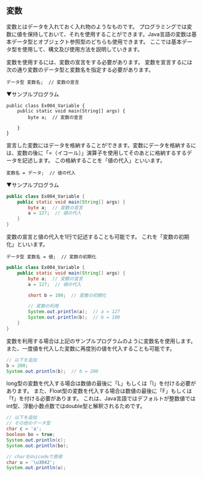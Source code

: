 ## 変数
変数とはデータを入れておく入れ物のようなものです。
プログラミングでは変数に値を保持しておいて、それを使用することができます。Java言語の変数は基本データ型とオブジェクト参照型のどちらも使用できます。
ここでは基本データ型を使用して、構文及び使用方法を説明していきます。

変数を使用するには、変数の宣言をする必要があります。
変数を宣言するには次の通り変数のデータ型と変数名を指定する必要があります。

```syntax
データ型 変数名;  // 変数の宣言
```

▼サンプルプログラム

```java:sample
public class Ex004_Variable {
	public static void main(String[] args) {
		byte a;  // 変数の宣言

	}
}
```

宣言した変数にはデータを格納することができます。変数にデータを格納するには、変数の後に「=（イコール）」演算子を使用してそのあとに格納するするデータを記述します。
この格納することを「値の代入」といいます。

```syntax
変数名 = データ;  // 値の代入
```

▼サンプルプログラム

```java
public class Ex004_Variable {
	public static void main(String[] args) {
		byte a;  // 変数の宣言
		a = 127;  // 値の代入
	}
}
```

変数の宣言と値の代入を1行で記述することも可能です。
これを「変数の初期化」といいます。

```syntax
データ型 変数名 = 値;  // 変数の初期化
```

```java
public class Ex004_Variable {
	public static void main(String[] args) {
		byte a;  // 変数の宣言
		a = 127;  // 値の代入

		short b = 100;  // 変数の初期化

		// 変数の利用
		System.out.println(a);  // a = 127
		System.out.println(b);  // b = 100
	}
}
```

変数を利用する場合は上記のサンプルプログラムのように変数名を使用します。
また、一度値を代入した変数に再度別の値を代入することも可能です。

```java
// 以下を追加
b = 200;
System.out.println(b);  // b = 200
```

long型の変数を代入する場合は数値の最後に「L」もしくは「l」を付ける必要があります。
また、Float型の変数を代入する場合は数値の最後に「F」もしくは「f」を付ける必要があります。
これは、Java言語ではデフォルトが整数値ではint型、浮動小数点数ではdouble型と解釈されるためです。

```java
// 以下を追加
// その他のデータ型
char c = 'a';
boolean bo = true;
System.out.println(c);
System.out.println(bo);

// charをUnicodeで表現
char u = '\u3042';
System.out.println(u);
```



